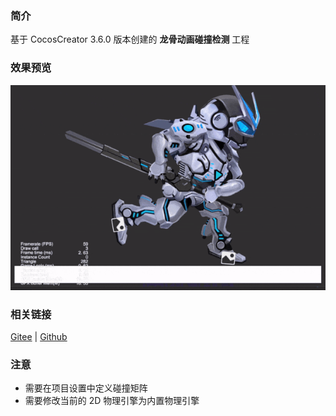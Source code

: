### 简介

基于 CocosCreator 3.6.0 版本创建的 **龙骨动画碰撞检测** 工程

### 效果预览
![image](../../../gif/202203/2022030403.gif)

### 相关链接
[Gitee](https://gitee.com/mirrors_cocos-creator/test-cases-3d/tree/v3.0/assets/cases/dragonbones) | [Github](https://github.com/cocos-creator/test-cases-3d/tree/v3.0/assets/cases/dragonbones)

### 注意
- 需要在项目设置中定义碰撞矩阵
- 需要修改当前的 2D 物理引擎为内置物理引擎